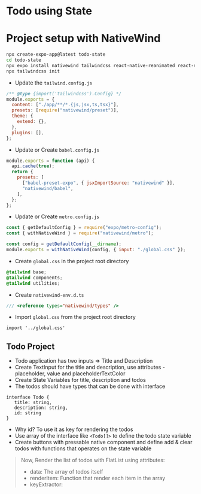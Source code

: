 # Todo using State

# Project setup with NativeWind

```bash
npx create-expo-app@latest todo-state
cd todo-state
npx expo install nativewind tailwindcss react-native-reanimated react-native-safe-area-context
npx tailwindcss init
```

- Update the `tailwind.config.js`

```javascript
/** @type {import('tailwindcss').Config} */
module.exports = {
  content: ["./app/**/*.{js,jsx,ts,tsx}"],
  presets: [require("nativewind/preset")],
  theme: {
    extend: {},
  },
  plugins: [],
};
```

- Update or Create `babel.config.js`

```javascript
module.exports = function (api) {
  api.cache(true);
  return {
    presets: [
      ["babel-preset-expo", { jsxImportSource: "nativewind" }],
      "nativewind/babel",
    ],
  };
};
```

- Update or Create `metro.config.js`

```javascript
const { getDefaultConfig } = require("expo/metro-config");
const { withNativeWind } = require("nativewind/metro");

const config = getDefaultConfig(__dirname);
module.exports = withNativeWind(config, { input: "./global.css" });
```

- Create `global.css` in the project root directory

```css
@tailwind base;
@tailwind components;
@tailwind utilities;
```

- Create `nativewind-env.d.ts`

```typescript
/// <reference types="nativewind/types" />
```

- Import `global.css` from the project root directory
```tsx
import '../global.css'
```

## Todo Project


- Todo application has two inputs => Title and Description
- Create TextInput for the title and description, use attributes - placeholder,
  value and placeholderTextColor
- Create State Variables for title, description and todos
- The todos should have types that can be done with interface

```tsx
interface Todo {
   title: string,
   description: string,
   id: string
}
```

- Why id? To use it as key for rendering the todos
- Use array of the interface like `<Todo[]>` to define the todo state variable
- Create buttons with pressable native component and define add & clear todos
with functions that operates on the state variable
>Now, Render the list of todos with FlatList using attributes:
> - data: The array of todos itself
> - renderItem: Function that render each item in the array
> - keyExtractor:

